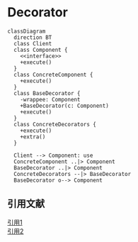# Decorator

```mermaid
classDiagram
  direction BT
  class Client
  class Component {
    <<interface>>
    +execute()
  }
  class ConcreteComponent {
    +execute()
  }
  class BaseDecorator {
    -wrappee: Component
    +BaseDecorator(c: Component)
    +execute()
  }
  class ConcreteDecorators {
    +execute()
    +extra()
  }
  
  Client --> Component: use
  ConcreteComponent ..|> Component
  BaseDecorator ..|> Component
  ConcreteDecorators --|> BaseDecorator
  BaseDecorator o--> Component
```

## 引用文献

[引用1](https://github.com/engineer-taro/mermaid_design_pattern)  
[引用2](https://refactoring.guru/design-patterns)  
